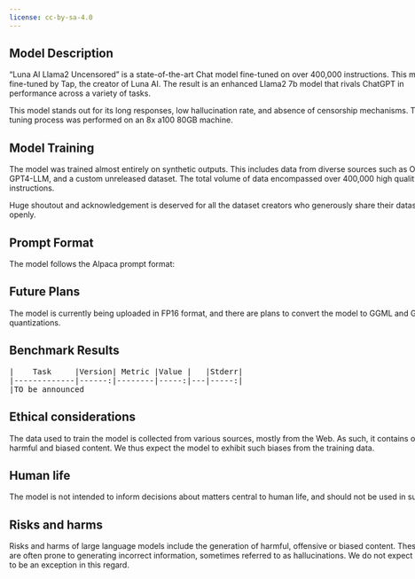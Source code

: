 ```yaml
---
license: cc-by-sa-4.0
---
```


<div style="width: 800px; margin: auto;">

<h2>Model Description</h2>
<p>“Luna AI Llama2 Uncensored” is a state-of-the-art Chat model fine-tuned on over 400,000 instructions. This model was fine-tuned by Tap, the creator of Luna AI. The result is an enhanced Llama2 7b model that rivals ChatGPT in performance across a variety of tasks.</p>
<p>This model stands out for its long responses, low hallucination rate, and absence of censorship mechanisms. The fine-tuning process was performed on an 8x a100 80GB machine.</p>

<h2>Model Training</h2>
<p>The model was trained almost entirely on synthetic outputs. This includes data from diverse sources such as Orca, GPT4-LLM, and a custom unreleased dataset. The total volume of data encompassed over 400,000 high quality instructions.</p>
<p>Huge shoutout and acknowledgement is deserved for all the dataset creators who generously share their datasets openly.</p>

<h2>Prompt Format</h2>
<p>The model follows the Alpaca prompt format:</p>


<h2>Future Plans</h2>
<p>The model is currently being uploaded in FP16 format, and there are plans to convert the model to GGML and GPTQ 4bit quantizations.</p>

<h2>Benchmark Results</h2>
<pre>
|    Task     |Version| Metric |Value |   |Stderr|
|-------------|------:|--------|-----:|---|-----:|
|TO be announced
</pre>

<h2>Ethical considerations</h2>
<p>The data used to train the model is collected from various sources, mostly from the Web. As such, it contains offensive, harmful and biased content. We thus expect the model to exhibit such biases from the training data.</p>

<h2>Human life</h2>
<p>The model is not intended to inform decisions about matters central to human life, and should not be used in such a way.</p>

<h2>Risks and harms</h2>
<p>Risks and harms of large language models include the generation of harmful, offensive or biased content. These models are often prone to generating incorrect information, sometimes referred to as hallucinations. We do not expect our model to be an exception in this regard.</p>

</div>


